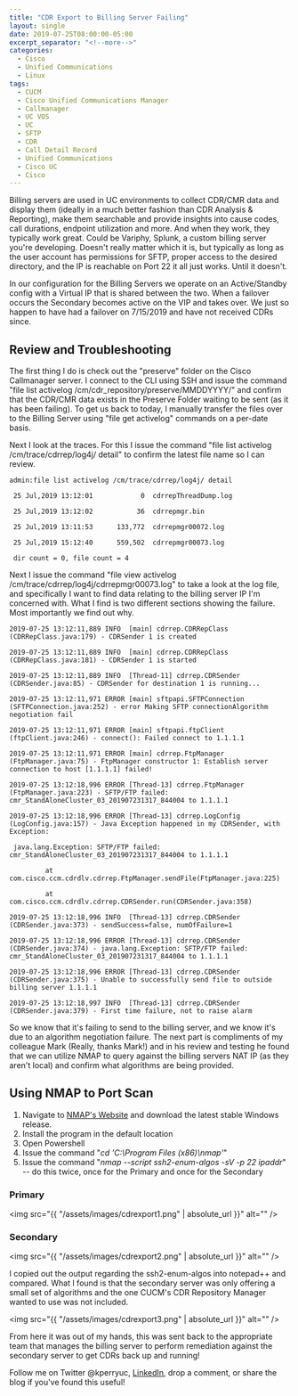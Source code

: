 ```yaml
---
title: "CDR Export to Billing Server Failing"
layout: single
date: 2019-07-25T08:00:00-05:00
excerpt_separator: "<!--more-->"
categories:
  - Cisco
  - Unified Communications
  - Linux
tags:
  - CUCM
  - Cisco Unified Communications Manager
  - Callmanager
  - UC VOS
  - UC
  - SFTP
  - CDR
  - Call Detail Record
  - Unified Communications
  - Cisco UC
  - Cisco
---
```


Billing servers are used in UC environments to collect CDR/CMR data and display them (ideally in a much better fashion than CDR Analysis & Reporting), make them searchable and provide insights into cause codes, call durations, endpoint utilization and more. And when they work, they typically work great. Could be Variphy, Splunk, a custom billing server you're developing. Doesn't really matter which it is, but typically as long as the user account has permissions for SFTP, proper access to the desired directory, and the IP is reachable on Port 22 it all just works. Until it doesn't.

<!--more-->

In our configuration for the Billing Servers we operate on an Active/Standby config with a Virtual IP that is shared between the two. When a failover occurs the Secondary becomes active on the VIP and takes over. We just so happen to have had a failover on 7/15/2019 and have not received CDRs since.

## Review and Troubleshooting

The first thing I do is check out the "preserve" folder on the Cisco Callmanager server. I connect to the CLI using SSH and issue the command "file list activelog /cm/cdr_repository/preserve/MMDDYYYY/" and confirm that the CDR/CMR data exists in the Preserve Folder waiting to be sent (as it has been failing). To get us back to today, I manually transfer the files over to the Billing Server using "file get activelog" commands on a per-date basis.

Next I look at the traces. For this I issue the command "file list activelog /cm/trace/cdrrep/log4j/ detail" to confirm the latest file name so I can review.

```text
admin:file list activelog /cm/trace/cdrrep/log4j/ detail

 25 Jul,2019 13:12:01            0  cdrrepThreadDump.log

 25 Jul,2019 13:12:02           36  cdrrepmgr.bin

 25 Jul,2019 13:11:53      133,772  cdrrepmgr00072.log

 25 Jul,2019 15:12:40      559,502  cdrrepmgr00073.log

 dir count = 0, file count = 4
```

Next I issue the command "file view activelog /cm/trace/cdrrep/log4j/cdrrepmgr00073.log" to take a look at the log file, and specifically I want to find data relating to the billing server IP I'm concerned with. What I find is two different sections showing the failure. Most importantly we find out why.

```text
2019-07-25 13:12:11,889 INFO  [main] cdrrep.CDRRepClass (CDRRepClass.java:179) - CDRSender 1 is created

2019-07-25 13:12:11,889 INFO  [main] cdrrep.CDRRepClass (CDRRepClass.java:181) - CDRSender 1 is started

2019-07-25 13:12:11,889 INFO  [Thread-11] cdrrep.CDRSender (CDRSender.java:85) - CDRSender for destination 1 is running...

2019-07-25 13:12:11,971 ERROR [main] sftpapi.SFTPConnection (SFTPConnection.java:252) - error Making SFTP connectionAlgorithm negotiation fail

2019-07-25 13:12:11,971 ERROR [main] sftpapi.ftpClient (ftpClient.java:246) - connect(): Failed connect to 1.1.1.1

2019-07-25 13:12:11,971 ERROR [main] cdrrep.FtpManager (FtpManager.java:75) - FtpManager constructor 1: Establish server connection to host [1.1.1.1] failed!

2019-07-25 13:12:18,996 ERROR [Thread-13] cdrrep.FtpManager (FtpManager.java:223) - SFTP/FTP failed: cmr_StandAloneCluster_03_201907231317_844004 to 1.1.1.1

2019-07-25 13:12:18,996 ERROR [Thread-13] cdrrep.LogConfig (LogConfig.java:157) - Java Exception happened in my CDRSender, with Exception:

 java.lang.Exception: SFTP/FTP failed: cmr_StandAloneCluster_03_201907231317_844004 to 1.1.1.1

         at com.cisco.ccm.cdrdlv.cdrrep.FtpManager.sendFile(FtpManager.java:225)

         at com.cisco.ccm.cdrdlv.cdrrep.CDRSender.run(CDRSender.java:358)

2019-07-25 13:12:18,996 INFO  [Thread-13] cdrrep.CDRSender (CDRSender.java:373) - sendSuccess=false, numOfFailure=1

2019-07-25 13:12:18,996 ERROR [Thread-13] cdrrep.CDRSender (CDRSender.java:374) - java.lang.Exception: SFTP/FTP failed: cmr_StandAloneCluster_03_201907231317_844004 to 1.1.1.1

2019-07-25 13:12:18,996 ERROR [Thread-13] cdrrep.CDRSender (CDRSender.java:375) - Unable to successfully send file to outside billing server 1.1.1.1

2019-07-25 13:12:18,997 INFO  [Thread-13] cdrrep.CDRSender (CDRSender.java:379) - First time failure, not to raise alarm
```

So we know that it's failing to send to the billing server, and we know it's due to an algorithm negotiation failure. The next part is compliments of my colleague Mark (Really, thanks Mark!) and in his review and testing he found that we can utilize NMAP to query against the billing servers NAT IP (as they aren't local) and confirm what algorithms are being provided.

## Using NMAP to Port Scan

1. Navigate to [NMAP's Website](https://nmap.org/download.html) and download the latest stable Windows release.
2. Install the program in the default location
3. Open Powershell
4. Issue the command "*cd 'C:\Program Files (x86)\nmap\'*"
5. Issue the command "*nmap --script ssh2-enum-algos -sV -p 22 ipaddr*" -- do this twice, once for the Primary and once for the Secondary

### Primary

<span class="image fit"><img src="{{ "/assets/images/cdrexport1.png" | absolute_url }}" alt="" /></span>

### Secondary

<span class="image fit"><img src="{{ "/assets/images/cdrexport2.png" | absolute_url }}" alt="" /></span>

I copied out the output regarding the ssh2-enum-algos into notepad++ and compared. What I found is that the secondary server was only offering a small set of algorithms and the one CUCM's CDR Repository Manager wanted to use was not included.

<span class="image fit"><img src="{{ "/assets/images/cdrexport3.png" | absolute_url }}" alt="" /></span>

From here it was out of my hands, this was sent back to the appropriate team that manages the billing server to perform remediation against the secondary server to get CDRs back up and running!

Follow me on Twitter @kperryuc, [LinkedIn](https://www.linkedin.com/in/kperryuc/), drop a comment, or share the blog if you've found this useful!

